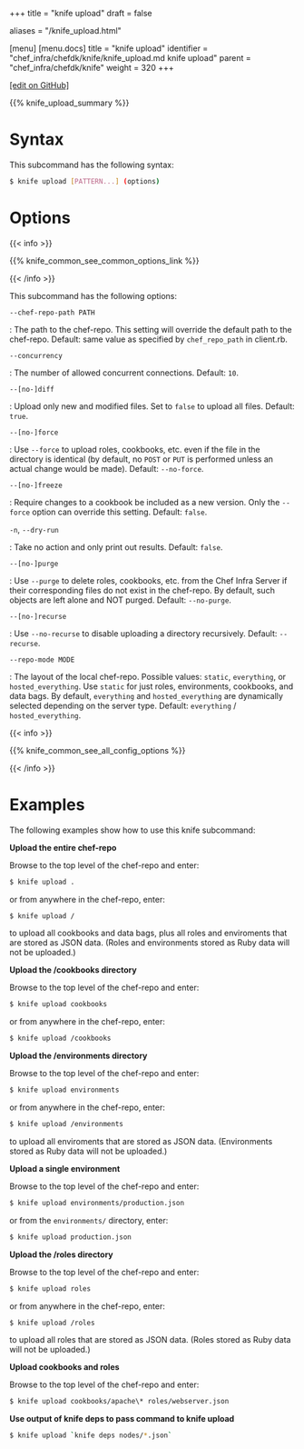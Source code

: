 +++
title = "knife upload"
draft = false

aliases = "/knife_upload.html"

[menu]
  [menu.docs]
    title = "knife upload"
    identifier = "chef_infra/chefdk/knife/knife_upload.md knife upload"
    parent = "chef_infra/chefdk/knife"
    weight = 320
+++    

[\[edit on
GitHub\]](https://github.com/chef/chef-web-docs/blob/master/chef_master/source/knife_upload.rst)

{{% knife_upload_summary %}}

Syntax
======

This subcommand has the following syntax:

``` bash
$ knife upload [PATTERN...] (options)
```

Options
=======

{{< info >}}

{{% knife_common_see_common_options_link %}}

{{< /info >}}

This subcommand has the following options:

`--chef-repo-path PATH`

:   The path to the chef-repo. This setting will override the default
    path to the chef-repo. Default: same value as specified by
    `chef_repo_path` in client.rb.

`--concurrency`

:   The number of allowed concurrent connections. Default: `10`.

`--[no-]diff`

:   Upload only new and modified files. Set to `false` to upload all
    files. Default: `true`.

`--[no-]force`

:   Use `--force` to upload roles, cookbooks, etc. even if the file in
    the directory is identical (by default, no `POST` or `PUT` is
    performed unless an actual change would be made). Default:
    `--no-force`.

`--[no-]freeze`

:   Require changes to a cookbook be included as a new version. Only the
    `--force` option can override this setting. Default: `false`.

`-n`, `--dry-run`

:   Take no action and only print out results. Default: `false`.

`--[no-]purge`

:   Use `--purge` to delete roles, cookbooks, etc. from the Chef Infra
    Server if their corresponding files do not exist in the chef-repo.
    By default, such objects are left alone and NOT purged. Default:
    `--no-purge`.

`--[no-]recurse`

:   Use `--no-recurse` to disable uploading a directory recursively.
    Default: `--recurse`.

`--repo-mode MODE`

:   The layout of the local chef-repo. Possible values: `static`,
    `everything`, or `hosted_everything`. Use `static` for just roles,
    environments, cookbooks, and data bags. By default, `everything` and
    `hosted_everything` are dynamically selected depending on the server
    type. Default: `everything` / `hosted_everything`.

{{< info >}}

{{% knife_common_see_all_config_options %}}

{{< /info >}}

Examples
========

The following examples show how to use this knife subcommand:

**Upload the entire chef-repo**

Browse to the top level of the chef-repo and enter:

``` bash
$ knife upload .
```

or from anywhere in the chef-repo, enter:

``` bash
$ knife upload /
```

to upload all cookbooks and data bags, plus all roles and enviroments
that are stored as JSON data. (Roles and environments stored as Ruby
data will not be uploaded.)

**Upload the /cookbooks directory**

Browse to the top level of the chef-repo and enter:

``` bash
$ knife upload cookbooks
```

or from anywhere in the chef-repo, enter:

``` bash
$ knife upload /cookbooks
```

**Upload the /environments directory**

Browse to the top level of the chef-repo and enter:

``` bash
$ knife upload environments
```

or from anywhere in the chef-repo, enter:

``` bash
$ knife upload /environments
```

to upload all enviroments that are stored as JSON data. (Environments
stored as Ruby data will not be uploaded.)

**Upload a single environment**

Browse to the top level of the chef-repo and enter:

``` bash
$ knife upload environments/production.json
```

or from the `environments/` directory, enter:

``` bash
$ knife upload production.json
```

**Upload the /roles directory**

Browse to the top level of the chef-repo and enter:

``` bash
$ knife upload roles
```

or from anywhere in the chef-repo, enter:

``` bash
$ knife upload /roles
```

to upload all roles that are stored as JSON data. (Roles stored as Ruby
data will not be uploaded.)

**Upload cookbooks and roles**

Browse to the top level of the chef-repo and enter:

``` bash
$ knife upload cookbooks/apache\* roles/webserver.json
```

**Use output of knife deps to pass command to knife upload**

``` bash
$ knife upload `knife deps nodes/*.json`
```
